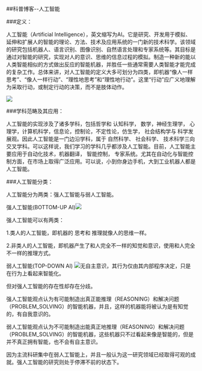 ##科普博客--人工智能


###定义：


人工智能（Artificial Intelligence），英文缩写为AI。它是研究、开发用于模拟、延伸和扩展人的智能的理论、方法、技术及应用系统的一门新的技术科学。该领域的研究包括机器人、语言识别、图像识别、自然语言处理和专家系统等。其目标是通过对智能的研究，实现对人的意识、思维的信息过程的模拟。制造一种新的能以人类智能相似的方式做出反应的智能机器，并胜任一些通常需要人类智能才能完成的复杂工作。总体来讲，对人工智能的定义大多可划分为四类，即机器“像人一样思考”、“像人一样行动”、“理性地思考”和“理性地行动”。这里“行动”应广义地理解为采取行动，或制定行动的决策，而不是肢体动作。


![](https://pic.baike.soso.com/ugc/baikepic2/14633/20180126115040-1589917325_jpg_550_413_89645.jpg/0)

###学科范畴及其应用：

人工智能的实现涉及了诸多学科，包括哲学和 认知科学， 数学，神经生理学， 心理学，计算机科学，信息论，控制论，不定性论，仿生学， 社会结构学与 科学发展观。因此人工智能是一门边沿学科，属于 自然科学、 社会科学、 技术科学三向交叉学科。可以这样说，我们学习的学科几乎都涉及人工智能。目前，人工智能主要应用于自动化技术，机器翻译， 智能控制， 专家系统。尤其在自动化与智能控制方面，在市场上取得广泛应用。可以说，小到你身边手机，大到工业机器人都是人工智能。

###人工智能分类：

人工智能分为两类：强人工智能与弱人工智能。

强人工智能(BOTTOM-UP AI)![](https://pic.baike.soso.com/ugc/baikepic2/19817/20170915101106-336305748_jpg_510_382_23286.jpg/300)

强人工智能可以有两类：

1.类人的人工智能，即机器的 思考和 推理就像人的思维一样。

2.非类人的人工智能，即机器产生了和人完全不一样的知觉和意识，使用和人完全不一样的推理方式。

弱人工智能(TOP-DOWN AI)
![](https://pic.baike.soso.com/ugc/baikepic2/19973/cut-20180203180454-689727679_jpg_961_722_36260.jpg/300)无自主意识，其行为仅由其内部程序决定，只是在行为上看起来智能化。

但对强人工智能的存在性却存在分歧。

强人工智能观点认为有可能制造出真正能推理（REASONING）和解决问题（PROBLEM_SOLVING）的智能机器，并且，这样的机器能将被认为是有知觉的，有自我意识的。

弱人工智能观点认为不可能制造出能真正地推理（REASONING）和解决问题（PROBLEM_SOLVING）的智能机器，这些机器只不过看起来像是智能的，但是并不真正拥有智能，也不会有自主意识。

因为主流科研集中在弱人工智能上，并且一般认为这一研究领域已经取得可观的成就。强人工智能的研究则处于停滞不前的状态下。
